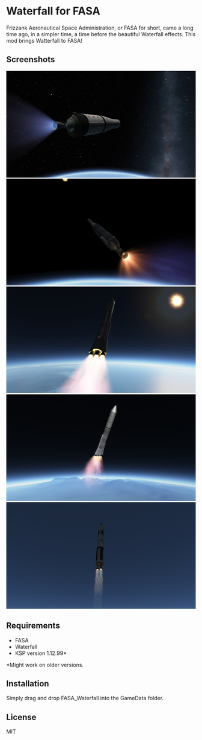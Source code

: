 # Waterfall for FASA
Frizzank Aeronautical Space Administration, or FASA for short, came a long time ago, in a simpler time, a time before the beautiful Waterfall effects. This mod brings Watterfall to FASA!

## Screenshots

![alt text](https://github.com/ig-66/FASA_Waterfall/blob/main/pics/screenshot27.png?raw=true)
![alt text](https://github.com/ig-66/FASA_Waterfall/blob/main/pics/screenshot29.png?raw=true)
![alt text](https://github.com/ig-66/FASA_Waterfall/blob/main/pics/screenshot41.png?raw=true)
![alt text](https://github.com/ig-66/FASA_Waterfall/blob/main/pics/screenshot43.png?raw=true)
![alt text](https://github.com/ig-66/FASA_Waterfall/blob/main/pics/screenshot45.png?raw=true)

## Requirements
- FASA
- Waterfall
- KSP version 1.12.99*

*Might work on older versions.

## Installation
Simply drag and drop FASA_Waterfall into the GameData folder.

## License
MIT

